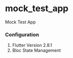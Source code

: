 # mock_test_app

Mock Test App

### Configuration
 1. Flutter Version 2.8.1
 2. Bloc State Management
  
